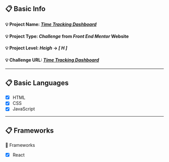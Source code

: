## :clipboard: Basic Info
   #### :bulb: Project Name: [***Time Tracking Dashboard***](https://a7m3d000.github.io/H--Time-Tracking-Dashboard/)
   #### :bulb: Project Type: ***Challenge*** from ***Front End Mentor*** Website 
   #### :bulb: Project Level: ***Heigh*** -> ***[ H ]***
   
   #### :bulb: Challenge URL: [***Time Tracking Dashboard***](https://www.frontendmentor.io/challenges/time-tracking-dashboard-UIQ7167Jw)

---

## :clipboard: Basic Languages
 - [x] HTML
 - [x] CSS
 - [x] JavaScript

---

## :clipboard: Frameworks
 :pushpin: Frameworks
   - [x] React


